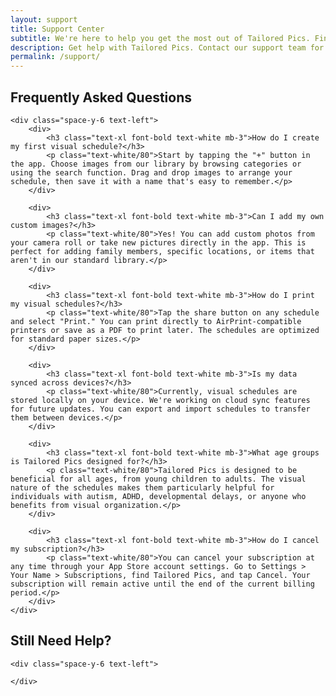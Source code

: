 ```yaml
---
layout: support
title: Support Center
subtitle: We're here to help you get the most out of Tailored Pics. Find answers to common questions or reach out to our support team.
description: Get help with Tailored Pics. Contact our support team for assistance with the app.
permalink: /support/
---
```


<section class="bg-white/10 backdrop-blur-md rounded-3xl p-8 lg:p-12">
    <h1 class="text-4xl font-bold text-white mb-8">Frequently Asked Questions</h1>
    
    <div class="space-y-6 text-left">
        <div>
            <h3 class="text-xl font-bold text-white mb-3">How do I create my first visual schedule?</h3>
            <p class="text-white/80">Start by tapping the "+" button in the app. Choose images from our library by browsing categories or using the search function. Drag and drop images to arrange your schedule, then save it with a name that's easy to remember.</p>
        </div>

        <div>
            <h3 class="text-xl font-bold text-white mb-3">Can I add my own custom images?</h3>
            <p class="text-white/80">Yes! You can add custom photos from your camera roll or take new pictures directly in the app. This is perfect for adding family members, specific locations, or items that aren't in our standard library.</p>
        </div>

        <div>
            <h3 class="text-xl font-bold text-white mb-3">How do I print my visual schedules?</h3>
            <p class="text-white/80">Tap the share button on any schedule and select "Print." You can print directly to AirPrint-compatible printers or save as a PDF to print later. The schedules are optimized for standard paper sizes.</p>
        </div>

        <div>
            <h3 class="text-xl font-bold text-white mb-3">Is my data synced across devices?</h3>
            <p class="text-white/80">Currently, visual schedules are stored locally on your device. We're working on cloud sync features for future updates. You can export and import schedules to transfer them between devices.</p>
        </div>

        <div>
            <h3 class="text-xl font-bold text-white mb-3">What age groups is Tailored Pics designed for?</h3>
            <p class="text-white/80">Tailored Pics is designed to be beneficial for all ages, from young children to adults. The visual nature of the schedules makes them particularly helpful for individuals with autism, ADHD, developmental delays, or anyone who benefits from visual organization.</p>
        </div>

        <div>
            <h3 class="text-xl font-bold text-white mb-3">How do I cancel my subscription?</h3>
            <p class="text-white/80">You can cancel your subscription at any time through your App Store account settings. Go to Settings > Your Name > Subscriptions, find Tailored Pics, and tap Cancel. Your subscription will remain active until the end of the current billing period.</p>
        </div>
    </div>
</section>

<section class="bg-white/10 backdrop-blur-md rounded-3xl p-8 lg:p-12">
    <h1 class="text-4xl font-bold text-white mb-8">Still Need Help?</h1>
    
    <div class="space-y-6 text-left">
       
    </div>
</section>

<!-- <section class="bg-white/10 backdrop-blur-md rounded-3xl p-8 lg:p-12">
    <div class="text-center">
    <h1 class="text-4xl font-bold text-white mb-8">Still Need Help?</h1>

    <p class="text-white/80 mb-6">When contacting us, please include:</p>

    <ul class="text-white/80 text-left max-w-2xl mx-auto mb-8 space-y-2">
        <li class="flex items-start space-x-2">
            <span class="text-accent-brightened">•</span>
            <span>Your device model and iOS version</span>
        </li>
        <li class="flex items-start space-x-2">
            <span class="text-accent-brightened">•</span>
            <span>App version number (found in Settings)</span>
        </li>
        <li class="flex items-start space-x-2">
            <span class="text-accent-brightened">•</span>
            <span>A detailed description of the issue</span>
        </li>
        <li class="flex items-start space-x-2">
            <span class="text-accent-brightened">•</span>
            <span>Screenshots if applicable</span>
        </li>
    </ul>

    <a href="mailto:{{ site.support_email }}?subject=Tailored%20Pics%20Support%20Request&body=Device%20Model:%20%0AiOS%20Version:%20%0AApp%20Version:%20%0A%0ADescription%20of%20issue:%20%0A" 
       class="inline-flex items-center space-x-3 bg-accent text-white font-bold text-lg px-8 py-4 rounded-xl hover:bg-accent/90 transition-all duration-200 transform hover:scale-105">
        <svg class="w-6 h-6" fill="none" stroke="currentColor" viewBox="0 0 24 24">
            <path stroke-linecap="round" stroke-linejoin="round" stroke-width="2" d="M3 8l7.89 4.26a2 2 0 002.22 0L21 8M5 19h14a2 2 0 002-2V7a2 2 0 00-2-2H5a2 2 0 00-2 2v10a2 2 0 002 2z"></path>
        </svg>
        <span>Contact Support</span>
    </a>
    </div>
</section> -->